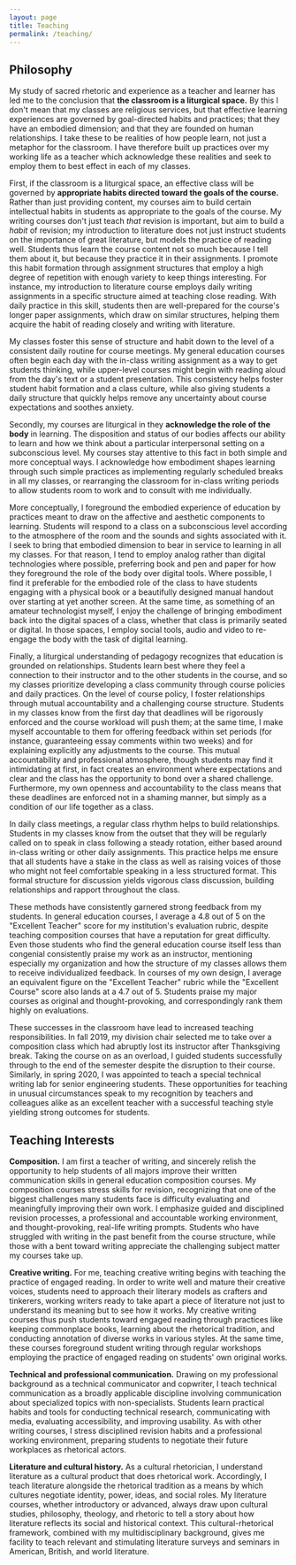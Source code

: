 ```yaml
---
layout: page
title: Teaching
permalink: /teaching/
---
```


## Philosophy

My study of sacred rhetoric and experience as a teacher and learner has led me to the conclusion that **the classroom is a liturgical space.** By this I don't mean that my classes are religious services, but that effective learning experiences are governed by goal-directed habits and practices; that they have an embodied dimension; and that they are founded on human relationships. I take these to be realities of how people learn, not just a metaphor for the classroom. I have therefore built up practices over my working life as a teacher which acknowledge these realities and seek to employ them to best effect in each of my classes.

First, if the classroom is a liturgical space, an effective class will be governed by **appropriate habits directed toward the goals of the course.** Rather than just providing content, my courses aim to build certain intellectual habits in students as appropriate to the goals of the course. My writing courses don't just teach *that* revision is important, but aim to build a *habit* of revision; my introduction to literature does not just instruct students on the importance of great literature, but models the practice of reading well. Students thus learn the course content not so much because I tell them about it, but because they practice it in their assignments. I promote this habit formation through assignment structures that employ a high degree of repetition with enough variety to keep things interesting. For instance, my introduction to literature course employs daily writing assignments in a specific structure aimed at teaching close reading. With daily practice in this skill, students then are well-prepared for the course's longer paper assignments, which draw on similar structures, helping them acquire the habit of reading closely and writing with literature.

My classes foster this sense of structure and habit down to the level of a consistent daily routine for course meetings. My general education courses often begin each day with the in-class writing assignment as a way to get students thinking, while upper-level courses might begin with reading aloud from the day's text or a student presentation. This consistency helps foster student habit formation and a class culture, while also giving students a daily structure that quickly helps remove any uncertainty about course expectations and soothes anxiety.

Secondly, my courses are liturgical in they **acknowledge the role of the body** in learning. The disposition and status of our bodies affects our ability to learn and how we think about a particular interpersonal setting on a subconscious level. My courses stay attentive to this fact in both simple and more conceptual ways. I acknowledge how embodiment shapes learning through such simple practices as implementing regularly scheduled breaks in all my classes, or rearranging the classroom for in-class writing periods to allow students room to work and to consult with me individually.

More conceptually, I foreground the embodied experience of education by practices meant to draw on the affective and aesthetic components to learning. Students will respond to a class on a subconscious level according to the atmosphere of the room and the sounds and sights associated with it. I seek to bring that embodied dimension to bear in service to learning in all my classes. For that reason, I tend to employ analog rather than digital technologies where possible, preferring book and pen and paper for how they foreground the role of the body over digital tools. Where possible, I find it preferable for the embodied role of the class to have students engaging with a physical book or a beautifully designed manual handout over starting at yet another screen. At the same time, as something of an amateur technologist myself, I enjoy the challenge of bringing embodiment back into the digital spaces of a class, whether that class is primarily seated or digital. In those spaces, I employ social tools, audio and video to re-engage the body with the task of digital learning.

Finally, a liturgical understanding of pedagogy recognizes that education is grounded on relationships. Students learn best where they feel a connection to their instructor and to the other students in the course, and so my classes prioritize developing a class community through course policies and daily practices. On the level of course policy, I foster relationships through mutual accountability and a challenging course structure. Students in my classes know from the first day that deadlines will be rigorously enforced and the course workload will push them; at the same time, I make myself accountable to them for offering feedback within set periods (for instance, guaranteeing essay comments within two weeks) and for explaining explicitly any adjustments to the course. This mutual accountability and professional atmosphere, though students may find it intimidating at first, in fact creates an environment where expectations and clear and the class has the opportunity to bond over a shared challenge. Furthermore, my own openness and accountability to the class means that these deadlines are enforced not in a shaming manner, but simply as a condition of our life together as a class.

In daily class meetings, a regular class rhythm helps to build relationships. Students in my classes know from the outset that they will be regularly called on to speak in class following a steady rotation, either based around in-class writing or other daily assignments. This practice helps me ensure that all students have a stake in the class as well as raising voices of those who might not feel comfortable speaking in a less structured format. This formal structure for discussion yields vigorous class discussion, building relationships and rapport throughout the class.

These methods have consistently garnered strong feedback from my students. In general education courses, I average a 4.8 out of 5 on the "Excellent Teacher" score for my institution's evaluation rubric, despite teaching composition courses that have a reputation for great difficulty. Even those students who find the general education course itself less than congenial consistently praise my work as an instructor, mentioning especially my organization and how the structure of my classes allows them to receive individualized feedback. In courses of my own design, I average an equivalent figure on the "Excellent Teacher" rubric while the "Excellent Course" score also lands at a 4.7 out of 5. Students praise my major courses as original and thought-provoking, and correspondingly rank them highly on evaluations. 

These successes in the classroom have lead to increased teaching responsibilities. In fall 2019, my division chair selected me to take over a composition class which had abruptly lost its instructor after Thanksgiving break. Taking the course on as an overload, I guided students successfully through to the end of the semester despite the disruption to their course. Similarly, in spring 2020, I was appointed to teach a special technical writing lab for senior engineering students. These opportunities for teaching in unusual circumstances speak to my recognition by teachers and colleagues alike as an excellent teacher with a successful teaching style yielding strong outcomes for students.

## Teaching Interests

**Composition.** I am first a teacher of writing, and sincerely relish the opportunity to help students of all majors improve their written communication skills in general education composition courses. My composition courses stress skills for revision, recognizing that one of the biggest challenges many students face is difficulty evaluating and meaningfully improving their own work. I emphasize guided and disciplined revision processes, a professional and accountable working environment, and thought-provoking, real-life writing prompts. Students who have struggled with writing in the past benefit from the course structure, while those with a bent toward writing appreciate the challenging subject matter my courses take up.

**Creative writing.** For me, teaching creative writing begins with teaching the practice of engaged reading. In order to write well and mature their creative voices, students need to approach their literary models as crafters and tinkerers, working writers ready to take apart a piece of literature not just to understand its meaning but to see how it works. My creative writing courses thus push students toward engaged reading through practices like keeping commonplace books, learning about the rhetorical tradition, and conducting annotation of diverse works in various styles. At the same time, these courses foreground student writing through regular workshops employing the practice of engaged reading on students' own original works.

**Technical and professional communication.** Drawing on my professional background as a technical communicator and copwriter, I teach technical communication as a broadly applicable discipline involving communication about specialized topics with non-specialists. Students learn practical habits and tools for conducting technical research, communicating with media, evaluating accessibility, and improving usability. As with other writing courses, I stress disciplined revision habits and a professional working environment, preparing students to negotiate their future workplaces as rhetorical actors. 

**Literature and cultural history.** As a cultural rhetorician, I understand literature as a cultural product that does rhetorical work. Accordingly, I teach literature alongside the rhetorical tradition as a means by which cultures negotiate identity, power, ideas, and social roles. My literature courses, whether introductory or advanced, always draw upon cultural studies, philosophy, theology, and rhetoric to tell a story about how literature reflects its social and historical context. This cultural-rhetorical framework, combined with my multidisciplinary background, gives me facility to teach relevant and stimulating literature surveys and seminars in American, British, and world literature.